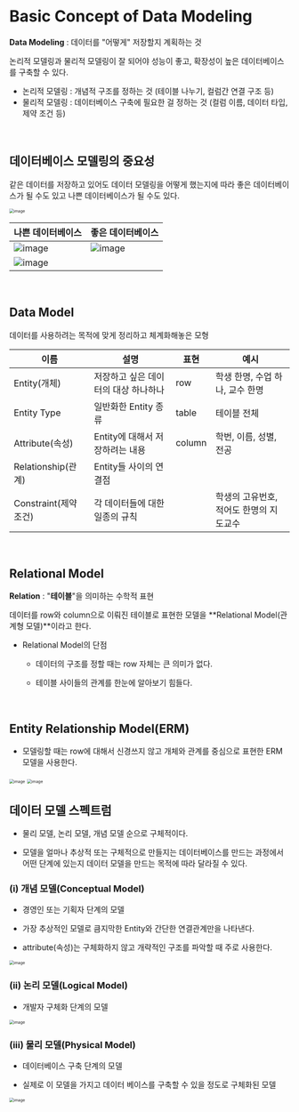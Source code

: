 # Basic Concept of Data Modeling

**Data Modeling** : 데이터를 "어떻게" 저장할지 계획하는 것

논리적 모델링과 물리적 모델링이 잘 되어야 성능이 좋고, 확장성이 높은 데이터베이스를 구축할 수 있다.

- 논리적 모델링 : 개념적 구조를 정하는 것 (테이블 나누기, 컬럼간 연결 구조 등)
- 물리적 모델링 : 데이터베이스 구축에 필요한 걸 정하는 것 (컬럼 이름, 데이터 타입, 제약 조건 등)

<br/>

## 데이터베이스 모델링의 중요성

같은 데이터를 저장하고 있어도 데이터 모델링을 어떻게 했는지에 따라 좋은 데이터베이스가 될 수도 있고 나쁜 데이터베이스가 될 수도 있다.

<img src="https://user-images.githubusercontent.com/64063767/115254383-3f8fee00-a168-11eb-8ce1-2740d2c8bf19.png" alt="image" style="zoom:50%;" />

| 나쁜 데이터베이스                                            | 좋은 데이터베이스                                            |
| ------------------------------------------------------------ | ------------------------------------------------------------ |
| <img src="https://user-images.githubusercontent.com/64063767/115255529-52ef8900-a169-11eb-9cf8-61f854084cc4.png" alt="image"  /> | <img src="https://user-images.githubusercontent.com/64063767/115255389-2b98bc00-a169-11eb-824b-f1b098d0da88.png" alt="image"  /> |
| <img src="https://user-images.githubusercontent.com/64063767/115255581-5edb4b00-a169-11eb-8fe2-ad05b0fa1cd8.png" alt="image"  /> |                                                              |

<br/>

## Data Model

데이터를 사용하려는 목적에 맞게 정리하고 체계화해놓은 모형

| 이름                 | 설명                                 | 표현   | 예시                                    |
| -------------------- | ------------------------------------ | ------ | --------------------------------------- |
| Entity(개체)         | 저장하고 싶은 데이터의 대상 하나하나 | row    | 학생 한명, 수업 하나, 교수 한명         |
| Entity Type          | 일반화한 Entity 종류                 | table  | 테이블 전체                             |
| Attribute(속성)      | Entity에 대해서 저장하려는 내용      | column | 학번, 이름, 성별, 전공                  |
| Relationship(관계)   | Entity들 사이의 연결점               |        |                                         |
| Constraint(제약조건) | 각 데이터들에 대한 일종의 규칙       |        | 학생의 고유번호, 적어도 한명의 지도교수 |

<br/>

## Relational Model

**Relation** : "**테이블**"을 의미하는 수학적 표현

데이터를 row와 column으로 이뤄진 테이블로 표현한 모델을 **Relational Model(관계형 모델)**이라고 한다.

- Relational Model의 단점

  - 데이터의 구조를 정할 때는 row 자체는 큰 의미가 없다.

  - 테이블 사이들의 관계를 한눈에 알아보기 힘들다.

<br/>

## Entity Relationship Model(ERM)

- 모델링할 때는 row에 대해서 신경쓰지 않고 개체와 관계를 중심으로 표현한 ERM 모델을 사용한다.

<img src="https://user-images.githubusercontent.com/64063767/115251608-a9f35f00-a165-11eb-91a8-f4b6286486d5.png" alt="image" style="zoom: 50%;" />

<img src="https://user-images.githubusercontent.com/64063767/115251846-e626bf80-a165-11eb-91e6-932bb928b06a.png" alt="image" style="zoom:50%;" />

<br/>

## 데이터 모델 스펙트럼

- 물리 모델, 논리 모델, 개념 모델 순으로 구체적이다.

- 모델을 얼마나 추상적 또는 구체적으로 만들지는 데이터베이스를 만드는 과정에서 어떤 단계에 있는지 데이터 모델을 만드는 목적에 따라 달라질 수 있다.

### (i) 개념 모델(Conceptual Model)

- 경영인 또는 기획자 단계의 모델

- 가장 추상적인 모델로 큼지막한 Entity와 간단한 연결관계만을 나타낸다.

- attribute(속성)는 구체화하지 않고 개략적인 구조를 파악할 때 주로 사용한다.

<img src="https://user-images.githubusercontent.com/64063767/115252449-71a05080-a166-11eb-9e92-d2b8f567c5ba.png" alt="image" style="zoom:50%;" />

<br/>

### (ii) 논리 모델(Logical Model)

- 개발자 구체화 단계의 모델

<img src="https://user-images.githubusercontent.com/64063767/115252663-a3b1b280-a166-11eb-80fe-8513a8e1a1fa.png" alt="image" style="zoom:50%;" />

<br/>

### (iii) 물리 모델(Physical Model)

- 데이터베이스 구축 단계의 모델

- 실제로 이 모델을 가지고 데이터 베이스를 구축할 수 있을 정도로 구체화된 모델

<img src="https://user-images.githubusercontent.com/64063767/115252822-c643cb80-a166-11eb-8231-43a48584bb7e.png" alt="image" style="zoom:50%;" />

<br/>

